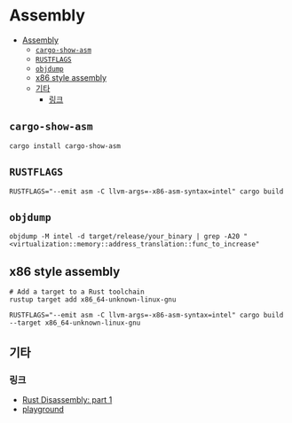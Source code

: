 # Assembly

- [Assembly](#assembly)
    - [`cargo-show-asm`](#cargo-show-asm)
    - [`RUSTFLAGS`](#rustflags)
    - [`objdump`](#objdump)
    - [x86 style assembly](#x86-style-assembly)
    - [기타](#기타)
        - [링크](#링크)

## `cargo-show-asm`

```shell
cargo install cargo-show-asm
```

## `RUSTFLAGS`

```shell
RUSTFLAGS="--emit asm -C llvm-args=-x86-asm-syntax=intel" cargo build
```

## `objdump`

```shell
objdump -M intel -d target/release/your_binary | grep -A20 "<virtualization::memory::address_translation::func_to_increase"
```

## x86 style assembly

```shell
# Add a target to a Rust toolchain
rustup target add x86_64-unknown-linux-gnu
```

```shell
RUSTFLAGS="--emit asm -C llvm-args=-x86-asm-syntax=intel" cargo build --target x86_64-unknown-linux-gnu
```

## 기타

### 링크

- [Rust Disassembly: part 1](https://giordi91.github.io/post/disassemlbyrust1/)
- [playground](https://play.rust-lang.org/?version=stable&mode=debug&edition=2021)
